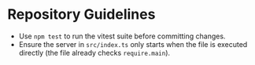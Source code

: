 # Repository Guidelines

- Use `npm test` to run the vitest suite before committing changes.
- Ensure the server in `src/index.ts` only starts when the file is executed directly (the file already checks `require.main`).
